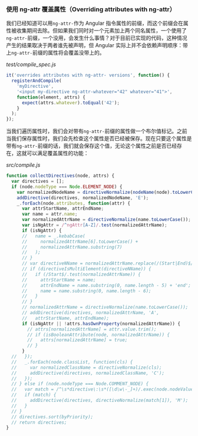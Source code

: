 ### 使用 ng-attr 覆盖属性（Overriding attributes with ng-attr）

我们已经知道可以用`ng-attr-`作为 Angular 指令属性的前缀，而这个前缀会在属性被收集期间去除。但如果我们同时对一个元素加上两个同名属性，一个使用了`ng-attr-`前缀，一个没用，会发生什么事情？对于目前已实现的代码，这种情况产生的结果取决于两者谁先被声明，但 Angular 实际上并不会依赖声明顺序：带上`ng-attr-`前缀的属性将会覆盖没带上的。

_test/compile_spec.js_

```js
it('overrides attributes with ng-attr- versions', function() {
  registerAndCompile(
    'myDirective',
    '<input my-directive ng-attr-whatever="42" whatever="41">',
    function(element, attrs) {
      expect(attrs.whatever).toEqual('42');
    }
  );
});
```

当我们遍历属性时，我们会对带有`ng-attr-`前缀的属性做一个布尔值标记。之前当我们保存属性时，我们会先检查这个属性是否已经被保存。现在只要这个属性是带有`ng-attr-`前缀的话，我们就会保存这个值，无论这个属性之前是否已经存在，这就可以满足覆盖属性的功能：

_src/compile.js_

```js
function collectDirectives(node, attrs) {
  var directives = [];
  if (node.nodeType === Node.ELEMENT_NODE) {
    var normalizedNodeName = directiveNormalize(nodeName(node).toLowerCase());
    addDirective(directives, normalizedNodeName, 'E');
    _.forEach(node.attributes, function(attr) {
      var attrStartName, attrEndName;
      var name = attr.name;
      var normalizedAttrName = directiveNormalize(name.toLowerCase());
      var isNgAttr = /^ngAttr[A-Z]/.test(normalizedAttrName);
      if (isNgAttr) {
      //   name = _.kebabCase(
      //     normalizedAttrName[6].toLowerCase() +
      //     normalizedAttrName.substring(7)
      //   );
      // }
      // var directiveNName = normalizedAttrName.replace(/(Start|End)$/, '');
      // if (directiveIsMultiElement(directiveNName)) {
      //   if (/Start$/.test(normalizedAttrName)) {
      //     attrStartName = name;
      //     attrEndName = name.substring(0, name.length - 5) + 'end';
      //     name = name.substring(0, name.length - 6);
      //   }
      // }
      // normalizedAttrName = directiveNormalize(name.toLowerCase());
      // addDirective(directives, normalizedAttrName, 'A',
      //   attrStartName, attrEndName);
      if (isNgAttr || !attrs.hasOwnProperty(normalizedAttrName)) {
        // attrs[normalizedAttrName] = attr.value.trim();
        // if (isBooleanAttribute(node, normalizedAttrName)) {
        //   attrs[normalizedAttrName] = true;
        // }
      }
  //   });
  //   _.forEach(node.classList, function(cls) {
  //     var normalizedClassName = directiveNormalize(cls);
  //     addDirective(directives, normalizedClassName, 'C');
  //   });
  // } else if (node.nodeType === Node.COMMENT_NODE) {
  //   var match = /^\s*directive\:\s*([\d\w\-_]+)/.exec(node.nodeValue);
  //   if (match) {
  //     addDirective(directives, directiveNormalize(match[1]), 'M');
  //   }
  // }
  // directives.sort(byPriority);
  // return directives;
}
```